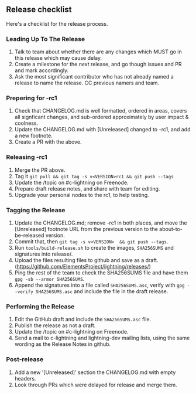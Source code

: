 ## Release checklist

Here's a checklist for the release process.

### Leading Up To The Release

1. Talk to team about whether there are any changes which MUST go in
   this release which may cause delay.
2. Create a milestone for the *next* release, and go though issues and PR
   and mark accordingly.
3. Ask the most significant contributor who has not already named a
   release to name the release.  CC previous namers and team.

### Prepering for -rc1

1. Check that CHANGELOG.md is well formatted, ordered in areas,
   covers all signficant changes, and sub-ordered approximately by user impact
   & coolness.
2. Update the CHANGELOG.md with [Unreleased] changed to -rc1, and add a new
   footnote.
3. Create a PR with the above.

### Releasing -rc1

1. Merge the PR above.
2. Tag it `git pull && git tag -s v<VERSION>rc1 && git push --tags`
3. Update the /topic on #c-lightning on Freenode.
4. Prepare draft release notes, and share with team for editing.
5. Upgrade your personal nodes to the rc1, to help testing.

### Tagging the Release

1. Update the CHANGELOG.md; remove -rc1 in both places, and move the
   [Unreleased] footnote URL from the previous version to the
   about-to-be-released version.
2. Commit that, then `git tag -s v<VERSION>  && git push --tags`.
3. Run `tools/build-release.sh` to create the images, `SHA256SUMS` and
   signatures into release/.
4. Upload the files resulting files to github and
   save as a draft.
   (https://github.com/ElementsProject/lightning/releases/)
5. Ping the rest of the team to check the SHA256SUMS file and have them
   `gpg -sb --armor SHA256SUMS`.
6. Append the signatures into a file called `SHA256SUMS.asc`, verify
   with `gpg --verify SHA256SUMS.asc` and include the file in the draft
   release.

### Performing the Release

1. Edit the GitHub draft and include the `SHA256SUMS.asc` file.
2. Publish the release as not a draft.
3. Update the /topic on #c-lightning on Freenode.
4. Send a mail to c-lightning and lightning-dev mailing lists, using the
   same wording as the Release Notes in github.

### Post-release

1. Add a new '[Unreleased]' section the CHANGELOG.md with empty headers.
2. Look through PRs which were delayed for release and merge them.
